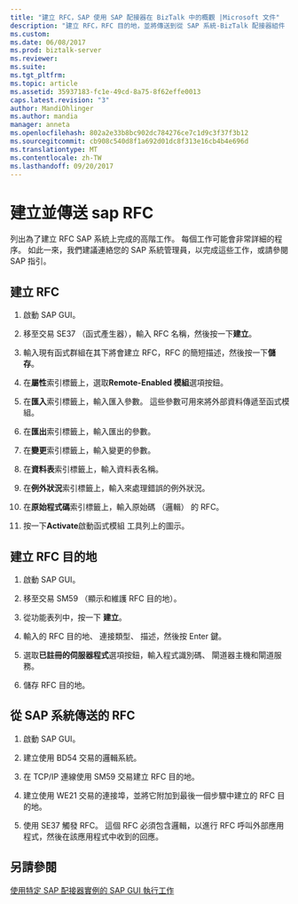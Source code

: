 ```yaml
---
title: "建立 RFC，SAP 使用 SAP 配接器在 BizTalk 中的概觀 |Microsoft 文件"
description: "建立 RFC，RFC 目的地，並將傳送到從 SAP 系統-BizTalk 配接器組件 (BAP) 的 RFC"
ms.custom: 
ms.date: 06/08/2017
ms.prod: biztalk-server
ms.reviewer: 
ms.suite: 
ms.tgt_pltfrm: 
ms.topic: article
ms.assetid: 35937183-fc1e-49cd-8a75-8f62effe0013
caps.latest.revision: "3"
author: MandiOhlinger
ms.author: mandia
manager: anneta
ms.openlocfilehash: 802a2e33b8bc902dc784276ce7c1d9c3f37f3b12
ms.sourcegitcommit: cb908c540d8f1a692d01dc8f313e16cb4b4e696d
ms.translationtype: MT
ms.contentlocale: zh-TW
ms.lasthandoff: 09/20/2017
---
```

# <a name="create-and-send-an-rfc-in-sap"></a>建立並傳送 sap RFC
列出為了建立 RFC SAP 系統上完成的高階工作。 每個工作可能會非常詳細的程序。 如此一來，我們建議連絡您的 SAP 系統管理員，以完成這些工作，或請參閱 SAP 指引。  
  
## <a name="create-an-rfc"></a>建立 RFC  
  
1.  啟動 SAP GUI。  
  
2.  移至交易 SE37 （函式產生器），輸入 RFC 名稱，然後按一下**建立**。  
  
3.  輸入現有函式群組在其下將會建立 RFC，RFC 的簡短描述，然後按一下**儲存**。  
  
4.  在**屬性**索引標籤上，選取**Remote-Enabled 模組**選項按鈕。  
  
5.  在**匯入**索引標籤上，輸入匯入參數。 這些參數可用來將外部資料傳遞至函式模組。  
  
6.  在**匯出**索引標籤上，輸入匯出的參數。  
  
7.  在**變更**索引標籤上，輸入變更的參數。  
  
8.  在**資料表**索引標籤上，輸入資料表名稱。  
  
9. 在**例外狀況**索引標籤上，輸入來處理錯誤的例外狀況。  
  
10. 在**原始程式碼**索引標籤上，輸入原始碼 （邏輯） 的 RFC。  
  
11. 按一下**Activate**啟動函式模組 工具列上的圖示。  

## <a name="create-an-rfc-destination"></a>建立 RFC 目的地  
  
1.  啟動 SAP GUI。  
  
2.  移至交易 SM59 （顯示和維護 RFC 目的地）。  
  
3.  從功能表列中，按一下 **建立**。  
  
4.  輸入的 RFC 目的地、 連接類型、 描述，然後按 Enter 鍵。  
  
5.  選取**已註冊的伺服器程式**選項按鈕，輸入程式識別碼、 閘道器主機和閘道服務。  
  
6.  儲存 RFC 目的地。  

## <a name="send-an-rfc-from-an-sap-system"></a>從 SAP 系統傳送的 RFC  
  
1.  啟動 SAP GUI。  
  
2.  建立使用 BD54 交易的邏輯系統。  
  
3.  在 TCP/IP 連線使用 SM59 交易建立 RFC 目的地。  
  
4.  建立使用 WE21 交易的連接埠，並將它附加到最後一個步驟中建立的 RFC 目的地。  
  
5.  使用 SE37 觸發 RFC。 這個 RFC 必須包含邏輯，以進行 RFC 呼叫外部應用程式，然後在該應用程式中收到的回應。  
  
## <a name="see-also"></a>另請參閱  
 [使用特定 SAP 配接器實例的 SAP GUI 執行工作](performing-tasks-using-the-sap-gui-for-specific-sap-adapter-scenarios.md)